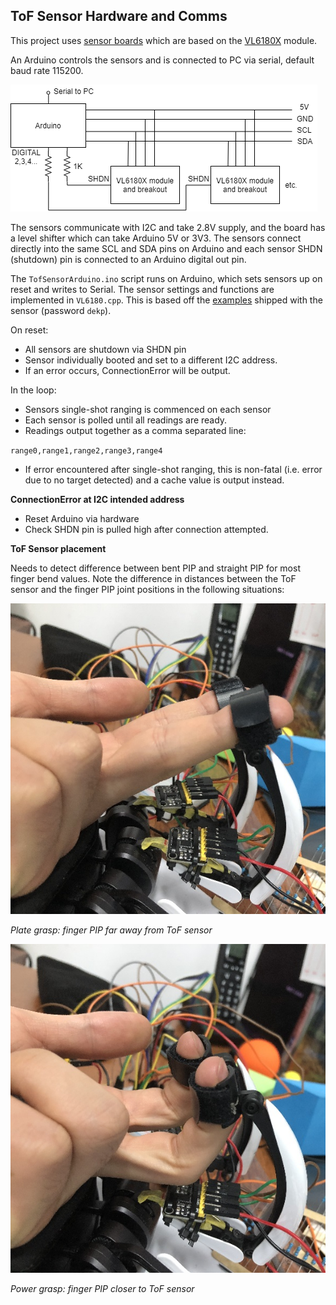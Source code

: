## ToF Sensor Hardware and Comms ##

This project uses [sensor boards](https://detail.tmall.com/item.htm?spm=a230r.1.14.13.45777c91RXfMan&id=584324786648&cm_id=140105335569ed55e27b&abbucket=9) which are based on the [VL6180X](https://cdn-learn.adafruit.com/assets/assets/000/037/608/original/VL6180X_datasheet.pdf) module.

An Arduino controls the sensors and is connected to PC via serial, default baud rate 115200.

![](Images/TofArduino.png)

The sensors communicate with I2C and take 2.8V supply, and the board has a level shifter which can take Arduino 5V or 3V3. The sensors connect directly into the same SCL and SDA pins on Arduino and each sensor SHDN (shutdown) pin is connected to an Arduino digital out pin.

The `TofSensorArduino.ino` script runs on Arduino, which sets sensors up on reset and writes to Serial. The sensor settings and functions are implemented in `VL6180.cpp`. This is based off the [examples](https://pan.baidu.com/s/1U_owJqJ-0z2ErWi6oIawVQ) shipped with the sensor (password `dekp`).

On reset:

- All sensors are shutdown via SHDN pin
- Sensor individually booted and set to a different I2C address.
- If an error occurs, ConnectionError will be output.

In the loop:

- Sensors single-shot ranging is commenced on each sensor 
- Each sensor is polled until all readings are ready.
- Readings output together as a comma separated line: 

`range0,range1,range2,range3,range4`

- If error encountered after single-shot ranging, this is non-fatal (i.e. error due to no target detected) and a cache value is output instead.

**ConnectionError at I2C intended address**

- Reset Arduino via hardware
- Check SHDN pin is pulled high after connection attempted.

**ToF Sensor placement**

Needs to detect difference between bent PIP and straight PIP for most finger bend values. Note the difference in distances between the ToF sensor and the finger PIP joint positions in the following situations:  

![](Images/plateTofPosition.JPG)

*Plate grasp: finger PIP far away from ToF sensor*

![](Images/powerTofPosition.JPG)

*Power grasp: finger PIP closer to ToF sensor*